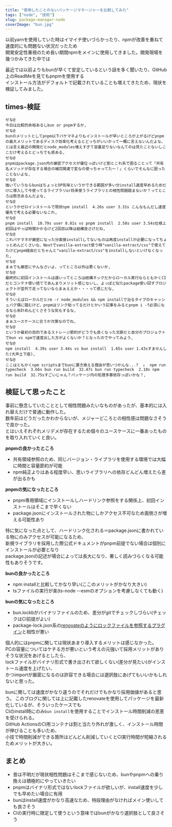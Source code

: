 ```yaml
---
title: "使用したことのないパッケージマネージャーを比較してみた"
tags: ["node", "技術"]
slug: package-manager-node
coverImage: "bun.jpg"
---
```


以前yarnを使用していた時はイマイチ使いづらかったり、npmが改善を重ねて速度的にも問題ない状況だったため  
開発安定性重視のため長い期間npmをメインに使用してきました。開発現場を幾つかみてきた中では  


最近では以前よりもbunが早くて安定しているという話を多く聞いたり、GitHub上のReadMeを見てもpnpmを使用する  
インストール方法がデフォルトで記載されていることも増えてきたため、現状を検証してみました。


## times-検証

```threadToPost
せな@
今日は比較的余裕あるしbun or pnpmするか,
せな@
bunのメリットとしてpnpm以下パケマネよりもインストールが早いところが上がるけどpnpmの最大メリットであるディスク効率化考えるとどっちがいいかって一概に言えないんだよな、とは言え最近の開発だとnode_modules増えすぎて容量足りないなんてのは見たことないしここだけ考えるとどっちでも感ある,
せな@
pnpmはpackage.json内の厳密アクセスが優位っぽいけど割とこれ系で困ることって「共有名メソッドが存在する場合の補完関連で変なの使っちゃってた〜！」くらいでそんなに困ったことないよな,
せな@
強いていうならbunはちょっとOP気味というかできる範囲が多い分install速度早めるためだけに導入して今使ってるライブラリor将来使うライブラリとの相性問題踏まないか？ってところは懸念あるんだよな,
せな@
というかゼロインストールで現状npm install  4.26s user 3.31s こんなもんだし速度優先で考える必要ないなこれ,
せな@
pnpm install  10.79s user 8.81s vs pnpm install  2.58s user 3.54s仕様上初回はやっぱ時間かかるけど2回目以降は結構良さげだね,
せな@
これパケマネが厳密になった分直接installしてないものは再度installが必要になってちょっとめんどくさいな、Nextでvanilla-extract使う時"vanilla-extract/css"で使えてたけどpnpm経由だとちゃんと"vanilla-extract/css"をinstallしないといけなくなった,
せな@
まぁでも厳密にやんなさいよ、ってところ以外は悪くないか,
せな@
最終的に初回インストールは遅いってところは結構ネックだからローカル実行ならともかくCIだとコンテナ使い捨てであんまりメリット感じないし、よっぽど似たpackage使い回すプロジェクトが並列で走ってないならまぁええか・・・って感じだな,
せな@
そういえばローカルだとrm -r node_modules && npm installで治るタイプのキャッシュバグ偶に踏むけど、pnpmはリンク貼ってるだけとかいう記事をみるとpnpm i -f必須になるなら余計めんどくさそうな気もするな,
せな@
まぁユースケースに合うか次第なのでね,
せな@
というか最初の目的であるストレージ節約がどうでも良くなった文脈だと自分のプロジェクトでbun vs npmで速度出した方がよくないか？となったのでやってみよう,
せな@
npm install  4.39s user 3.44s vs bun install  1.65s user 1.43sすませんした(大声土下座),
せな@
ここはともかくnpm scriptsまでbunに置き換える理由が思いつかんな...?  ↓  npm run typecheck  3.66s bun run build  32.47s bun run typecheck  2.10s npm run build  32.75sすごいじゃん？パッケージ内の処理多寡依存っぽいかな？,

```

## 検証して思ったこと
事前に懸念していたこととして相性問題みたいなものがあったが、基本的には入れ替えだけで普通に動作した。  
数年前はどうだったかわからないが、メジャーどころとの相性感は問題なさそうで良かった。  
とはいえそれぞれメリデメが存在するため個々のユースケースに一番あったものを取り入れていくと良い。

**pnpmの良かったところ**
- 共有領域参照のため、同じバージョン・ライブラリを使用する環境では大幅に時間と容量節約が可能
- npm純正よりはある程度早い、思いライブラリへの依存どんどん増えたら差が出るかも

**pnpmの気になったところ**
- pnpm専用領域にインストールしハードリンク参照をする関係上、初回インストールはそこまで早くない
- package.jsonにインストールされた物にしかアクセス不可なため面倒さが増える可能性あり

特に気になった点として、ハードリンク化される＝package.jsonに書かれている物にのみアクセスが可能になるため、  
新規ライブラリを採用した際公式ドキュメントがpnpm前提でない場合は個別にインストールが必要となり  
package.jsonの記述が場合によっては長大になり、著しく読みづらくなる可能性もありそうです。

**bunの良かったところ**
- npm installと比較してかなり早い(ここのメリットがかなり大きい)
- tsファイルの実行が楽(ts-node --esmのオプションを考慮しなくても動く)

**bunの気になったところ**
- bun.lockbがバイナリファイルのため、差分がgitでチェックしづらい(チェックはCI前提がよい)
- package-lock.json系の[renovateのようにロックファイルを参照するプラグイン](https://zenn.dev/shoxlll/articles/6b8aef29dfd197#renovate%E3%81%AB%E3%81%A4%E3%81%84%E3%81%A6)と相性が悪い

個人的にはpnpmに関しては現状あまり導入するメリットは感じなかった。  
PCの容量についてはケチる方が悪いという考えの元強いて採用メリットがありそうな状況をあげるとしたら、  
lockファイルがバイナリ形式で書き出されて欲しくない(差分が見たい)がインストール速度を上げたい、  
かつimportが厳密になるのは許容できる場合には選択肢にあげてもいいかもしれないと思った。

bunに関しては速度がかなり違うのでそれだけでもかなり採用価値があると思う。
このブログに関しては上に記載したrenovateを使用してパッケージを最新化しているが、そういったケースでも  
CIのinstall時にのみ`bun install`を使用することでインストール時間削減の恩恵を受けられる。  
GitHub ActionsのCI用コンテナは割と当たり外れが激しく、インストール時間が伸びることも多いため、  
小技で時間削減ができる箇所はどんどん削減していくとCI実行時間が短縮されるためメリットが大きい。

## まとめ

- 昔は不明だが現状相性問題はそこまで感じないため、bunやpnpmへの乗り換えは積極的にやっていきたい
- pnpmはバイナリ形式ではないlockファイルが欲しいが、install速度を少しでも早めたい場合に有用
- bunはinstall速度がかなり高速なため、特段理由がなければメイン使いしても良さそう
- CIの実行時に限定して使うという意味ではbunがかなり選択肢として良さそう